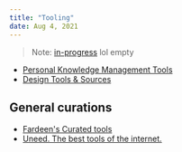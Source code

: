 ```yaml
---
title: "Tooling"
date: Aug 4, 2021
---
```


> Note: [in-progress](private/tag-view/in-progress.md) lol empty
- [Personal Knowledge Management Tools](notes/pkm-tools.md)
- [Design Tools & Sources](notes/design-tools-sources.md)

## General curations
- [Fardeen's Curated tools](https://www.notion.so/Curated-tools-5cb867a414c240c49d98af4236973771)
- [Uneed. The best tools of the internet.](https://www.uneed.best/)